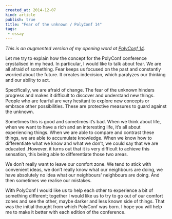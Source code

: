 ```yaml
---
created_at: 2014-12-07
kind: article
publish: true
title: "Fear of the unknown / PolyConf 14"
tags:
 - essay
---
```


*This is an augmented version of my opening word at [PolyConf 14][1].*

Let me try to explain how the concept for the PolyConf conference crystalised in my head. In particular, I would like to talk about fear. We are all afraid of something. Fear keeps us focused on the past and constantly worried about the future. It creates indecision, which paralyzes our thinking and our ability to act.

Specifically, we are afraid of change. The fear of the unknown hinders progress and makes it difficult to discover and understand new things. People who are fearful are very hesitant to explore new concepts or embrace other possibilities. These are protective measures to guard against the unknown.

Sometimes this is good and sometimes it’s bad. When we think about life, when we want to have a rich and an interesting life, it’s all about experiencing things. When we are able to compare and contrast these things, we are able to accumulate knowledge. When we know how to differentiate what we know and what we don’t, we could say that we are educated .However, it turns out that it is very difficult to achieve this sensation, this being able to differentiate those two areas.

We don’t really want to leave our comfort zone. We tend to stick with convenient ideas, we don’t really know what our neighbours are doing, we have absolutely no idea what our neighbours' neighbours are doing. And then sometimes we realise our mistakes.

With PolyConf I would like us to help each other to experience a bit of something different; together I would like us to try to go out of our comfort zones and see the other, maybe darker and less known side of things. That was the initial thought from which PolyConf was born. I hope you will help me to make it better with each edition of the conference.

[1]: http://polyconf.com
